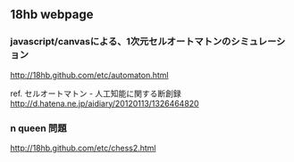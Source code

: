 ## 18hb webpage

### javascript/canvasによる、1次元セルオートマトンのシミュレーション  
http://18hb.github.com/etc/automaton.html

ref. セルオートマトン - 人工知能に関する断創録  
http://d.hatena.ne.jp/aidiary/20120113/1326464820

### n queen 問題
http://18hb.github.com/etc/chess2.html
